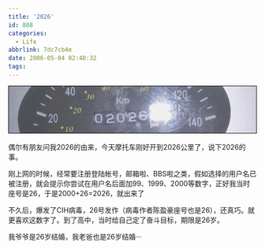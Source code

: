 ```yaml
---
title: '2026'
id: 888
categories:
  - Life
abbrlink: 7dc7cb4e
date: 2006-05-04 02:40:32
tags:
---
```


![](/images/2006/05/04_12760.gif)

偶尔有朋友问我2026的由来，今天摩托车刚好开到2026公里了，说下2026的事。

刚上网的时候，经常要注册登陆帐号，邮箱啦、BBS啦之类，假如选择的用户名已被注册，就会提示你尝试在用户名后面加99、1999、2000等数字，正好我当时座号是26，于是2000+26=2026，就出来了

不久后，爆发了CIH病毒，26号发作（病毒作者陈盈豪座号也是26），还真巧。就更喜欢这数字了。到了高中，当时给自己定了奋斗目标，期限是26岁。

我爷爷是26岁结婚，我老爸也是26岁结婚&middot;&middot;&middot;